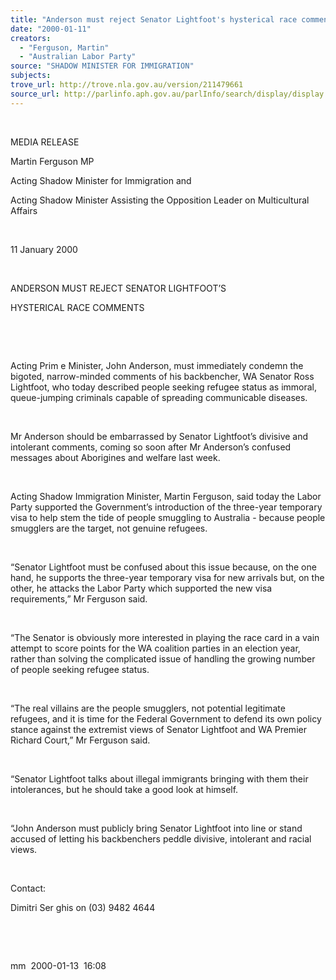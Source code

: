 ```yaml
---
title: "Anderson must reject Senator Lightfoot's hysterical race comments."
date: "2000-01-11"
creators:
  - "Ferguson, Martin"
  - "Australian Labor Party"
source: "SHADOW MINISTER FOR IMMIGRATION"
subjects:
trove_url: http://trove.nla.gov.au/version/211479661
source_url: http://parlinfo.aph.gov.au/parlInfo/search/display/display.w3p;query=Id%3A%22media/pressrel/8RM06%22
---
```


   

  

  MEDIA RELEASE

  Martin Ferguson MP

  Acting Shadow Minister for Immigration and

  Acting Shadow Minister Assisting the Opposition Leader on Multicultural 
Affairs

  

 11 January 2000

  

  ANDERSON MUST REJECT SENATOR LIGHTFOOT’S

  HYSTERICAL RACE COMMENTS

  

  

  Acting Prim e Minister, John Anderson, must immediately condemn 
the bigoted, narrow-minded comments of his backbencher, WA Senator Ross 
Lightfoot, who today described people seeking refugee status as immoral, 
queue-jumping criminals capable of spreading communicable diseases.

  

 Mr Anderson should be embarrassed by Senator Lightfoot’s 
divisive and intolerant comments, coming so soon after Mr Anderson’s 
confused messages about Aborigines and welfare last week.

  

 Acting Shadow Immigration Minister, Martin Ferguson, 
said today the Labor Party supported the Government’s introduction 
of the three-year temporary visa to help stem the tide of people smuggling 
to Australia - because people smugglers are the target, not genuine 
refugees.

  

 “Senator Lightfoot must be confused about this issue 
because, on the one hand, he supports the three-year temporary visa 
for new arrivals but, on the other, he attacks the Labor Party which 
supported the new visa requirements,” Mr Ferguson said.

  

 “The Senator is obviously more interested in playing 
the race card in a vain attempt to score points for the WA coalition 
parties in an election year, rather than solving the complicated issue 
of handling the growing number of people seeking refugee status.

  

 “The real villains are the people smugglers, not 
potential legitimate refugees, and it is time for the Federal Government 
to defend its own policy stance against the extremist views of Senator 
Lightfoot and WA Premier Richard Court,” Mr Ferguson said.

  

 “Senator Lightfoot talks about illegal immigrants 
bringing with them their intolerances, but he should take a good look 
at himself.

  

 “John Anderson must publicly bring Senator Lightfoot 
into line or stand accused of letting his backbenchers peddle divisive, 
intolerant and racial views.

  

  Contact:

  Dimitri Ser ghis on (03) 9482 4644

  

  

  mm  2000-01-13  16:08

